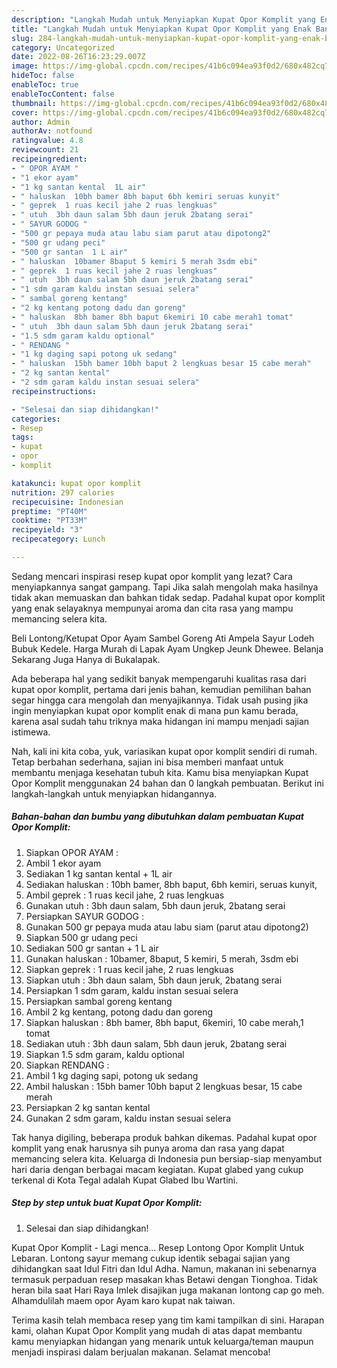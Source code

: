 ```yaml
---
description: "Langkah Mudah untuk Menyiapkan Kupat Opor Komplit yang Enak Banget, Buat Buka Puasa}"
title: "Langkah Mudah untuk Menyiapkan Kupat Opor Komplit yang Enak Banget, Buat Buka Puasa}"
slug: 284-langkah-mudah-untuk-menyiapkan-kupat-opor-komplit-yang-enak-banget-buat-buka-puasa
category: Uncategorized
date: 2022-08-26T16:23:29.007Z
image: https://img-global.cpcdn.com/recipes/41b6c094ea93f0d2/680x482cq70/kupat-opor-komplit-foto-resep-utama.jpg
hideToc: false
enableToc: true
enableTocContent: false
thumbnail: https://img-global.cpcdn.com/recipes/41b6c094ea93f0d2/680x482cq70/kupat-opor-komplit-foto-resep-utama.jpg
cover: https://img-global.cpcdn.com/recipes/41b6c094ea93f0d2/680x482cq70/kupat-opor-komplit-foto-resep-utama.jpg
author: Admin
authorAv: notfound
ratingvalue: 4.8
reviewcount: 21
recipeingredient:
- " OPOR AYAM "
- "1 ekor ayam"
- "1 kg santan kental  1L air"
- " haluskan  10bh bamer 8bh baput 6bh kemiri seruas kunyit"
- " geprek  1 ruas kecil jahe 2 ruas lengkuas"
- " utuh  3bh daun salam 5bh daun jeruk 2batang serai"
- " SAYUR GODOG "
- "500 gr pepaya muda atau labu siam parut atau dipotong2"
- "500 gr udang peci"
- "500 gr santan  1 L air"
- " haluskan  10bamer 8baput 5 kemiri 5 merah 3sdm ebi"
- " geprek  1 ruas kecil jahe 2 ruas lengkuas"
- " utuh  3bh daun salam 5bh daun jeruk 2batang serai"
- "1 sdm garam kaldu instan sesuai selera"
- " sambal goreng kentang"
- "2 kg kentang potong dadu dan goreng"
- " haluskan  8bh bamer 8bh baput 6kemiri 10 cabe merah1 tomat"
- " utuh  3bh daun salam 5bh daun jeruk 2batang serai"
- "1.5 sdm garam kaldu optional"
- " RENDANG "
- "1 kg daging sapi potong uk sedang"
- " haluskan  15bh bamer 10bh baput 2 lengkuas besar 15 cabe merah"
- "2 kg santan kental"
- "2 sdm garam kaldu instan sesuai selera"
recipeinstructions:

- "Selesai dan siap dihidangkan!"
categories:
- Resep
tags:
- kupat
- opor
- komplit

katakunci: kupat opor komplit 
nutrition: 297 calories
recipecuisine: Indonesian
preptime: "PT40M"
cooktime: "PT33M"
recipeyield: "3"
recipecategory: Lunch

---
```



Sedang mencari inspirasi resep kupat opor komplit yang lezat? Cara menyiapkannya sangat gampang. Tapi Jika salah mengolah maka hasilnya tidak akan memuaskan dan bahkan tidak sedap. Padahal kupat opor komplit yang enak selayaknya mempunyai aroma dan cita rasa yang mampu memancing selera kita.


Beli Lontong/Ketupat Opor Ayam Sambel Goreng Ati Ampela Sayur Lodeh Bubuk Kedele. Harga Murah di Lapak Ayam Ungkep Jeunk Dhewee. Belanja Sekarang Juga Hanya di Bukalapak.

Ada beberapa hal yang sedikit banyak mempengaruhi kualitas rasa dari kupat opor komplit, pertama dari jenis bahan, kemudian pemilihan bahan segar hingga cara mengolah dan menyajikannya. Tidak usah pusing jika ingin menyiapkan kupat opor komplit enak di mana pun kamu berada, karena asal sudah tahu triknya maka hidangan ini mampu menjadi sajian istimewa.


Nah, kali ini kita coba, yuk, variasikan kupat opor komplit sendiri di rumah. Tetap berbahan sederhana, sajian ini bisa memberi manfaat untuk membantu menjaga kesehatan tubuh kita. Kamu bisa menyiapkan Kupat Opor Komplit menggunakan 24 bahan dan 0 langkah pembuatan. Berikut ini langkah-langkah untuk menyiapkan hidangannya.

<!--inarticleads1-->

##### Bahan-bahan dan bumbu yang dibutuhkan dalam pembuatan Kupat Opor Komplit:

1. Siapkan  OPOR AYAM :
1. Ambil 1 ekor ayam
1. Sediakan 1 kg santan kental + 1L air
1. Sediakan  haluskan : 10bh bamer, 8bh baput, 6bh kemiri, seruas kunyit,
1. Ambil  geprek : 1 ruas kecil jahe, 2 ruas lengkuas
1. Gunakan  utuh : 3bh daun salam, 5bh daun jeruk, 2batang serai
1. Persiapkan  SAYUR GODOG :
1. Gunakan 500 gr pepaya muda atau labu siam (parut atau dipotong2)
1. Siapkan 500 gr udang peci
1. Sediakan 500 gr santan + 1 L air
1. Gunakan  haluskan : 10bamer, 8baput, 5 kemiri, 5 merah, 3sdm ebi
1. Siapkan  geprek : 1 ruas kecil jahe, 2 ruas lengkuas
1. Siapkan  utuh : 3bh daun salam, 5bh daun jeruk, 2batang serai
1. Persiapkan 1 sdm garam, kaldu instan sesuai selera
1. Persiapkan  sambal goreng kentang
1. Ambil 2 kg kentang, potong dadu dan goreng
1. Siapkan  haluskan : 8bh bamer, 8bh baput, 6kemiri, 10 cabe merah,1 tomat
1. Sediakan  utuh : 3bh daun salam, 5bh daun jeruk, 2batang serai
1. Siapkan 1.5 sdm garam, kaldu optional
1. Siapkan  RENDANG :
1. Ambil 1 kg daging sapi, potong uk sedang
1. Ambil  haluskan : 15bh bamer 10bh baput 2 lengkuas besar, 15 cabe merah
1. Persiapkan 2 kg santan kental
1. Gunakan 2 sdm garam, kaldu instan sesuai selera


Tak hanya digiling, beberapa produk bahkan dikemas. Padahal kupat opor komplit yang enak harusnya sih punya aroma dan rasa yang dapat memancing selera kita. Keluarga di Indonesia pun bersiap-siap menyambut hari daria dengan berbagai macam kegiatan. Kupat glabed yang cukup terkenal di Kota Tegal adalah Kupat Glabed Ibu Wartini. 

<!--inarticleads2-->

##### Step by step untuk buat Kupat Opor Komplit:


1. Selesai dan siap dihidangkan!

Kupat Opor Komplit - Lagi menca… Resep Lontong Opor Komplit Untuk Lebaran. Lontong sayur memang cukup identik sebagai sajian yang dihidangkan saat Idul Fitri dan Idul Adha. Namun, makanan ini sebenarnya termasuk perpaduan resep masakan khas Betawi dengan Tionghoa. Tidak heran bila saat Hari Raya Imlek disajikan juga makanan lontong cap go meh. Alhamdulilah maem opor Ayam karo kupat nak taiwan. 

Terima kasih telah membaca resep yang tim kami tampilkan di sini. Harapan kami, olahan Kupat Opor Komplit yang mudah di atas dapat membantu kamu menyiapkan hidangan yang menarik untuk keluarga/teman maupun menjadi inspirasi dalam berjualan makanan. Selamat mencoba!
